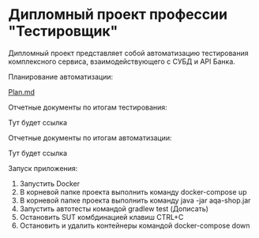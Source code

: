 # Дипломный проект профессии "Тестировщик"

Дипломный проект представляет собой автоматизацию тестирования комплексного сервиса, взаимодействующего с СУБД и API Банка.

Планирование автоматизации:

[Plan.md](https://github.com/GeorgKonst/Diplom-AQA/blob/master/docs/Plan.md)

Отчетные документы по итогам тестирования:

Тут будет ссылка

Отчетные документы по итогам автоматизации:

Тут будет ссылка

Запуск приложения:
1. Запустить Docker
2. В корневой папке проекта выполнить команду docker-compose up
3. В корневой папке проекта выполнить команду java -jar aqa-shop.jar
4. Запустить автотесты командой gradlew test (Дописать)
5. Остановить SUT комбдинацией клавиш CTRL+C
6. Остановить и удалить контейнеры командой docker-compose down

